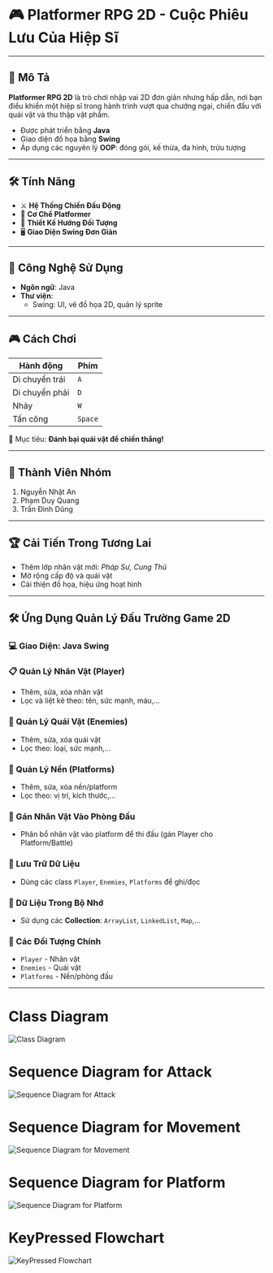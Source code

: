 # 🎮 Platformer RPG 2D - Cuộc Phiêu Lưu Của Hiệp Sĩ

---

## 📖 Mô Tả

**Platformer RPG 2D** là trò chơi nhập vai 2D đơn giản nhưng hấp dẫn, nơi bạn điều khiển một hiệp sĩ trong hành trình vượt qua chướng ngại, chiến đấu với quái vật và thu thập vật phẩm.

- Được phát triển bằng **Java**
- Giao diện đồ họa bằng **Swing**
- Áp dụng các nguyên lý **OOP**: đóng gói, kế thừa, đa hình, trừu tượng

---

## 🛠️ Tính Năng

- ⚔️ **Hệ Thống Chiến Đấu Động**  
- 🧗 **Cơ Chế Platformer**  
- 🧱 **Thiết Kế Hướng Đối Tượng**  
- 🖥 **Giao Diện Swing Đơn Giản**

---

## 🚀 Công Nghệ Sử Dụng

- **Ngôn ngữ**: Java  
- **Thư viện**:  
  - Swing: UI, vẽ đồ họa 2D, quản lý sprite

---

## 🎮 Cách Chơi

| Hành động | Phím |
|----------|------|
| Di chuyển trái | `A` |
| Di chuyển phải | `D` |
| Nhảy | `W` |
| Tấn công | `Space` |

🎯 Mục tiêu: **Đánh bại quái vật để chiến thắng!**

---

## 👥 Thành Viên Nhóm

1. Nguyễn Nhật An  
2. Phạm Duy Quang  
3. Trần Đình Dũng

---

## 🏆 Cải Tiến Trong Tương Lai

- Thêm lớp nhân vật mới: *Pháp Sư, Cung Thủ*  
- Mở rộng cấp độ và quái vật  
- Cải thiện đồ họa, hiệu ứng hoạt hình

---

## 🛠️ Ứng Dụng Quản Lý Đấu Trường Game 2D

### 💻 Giao Diện: Java Swing

### 📋 Quản Lý Nhân Vật (Player)

- Thêm, sửa, xóa nhân vật  
- Lọc và liệt kê theo: tên, sức mạnh, máu,...

### 👾 Quản Lý Quái Vật (Enemies)

- Thêm, sửa, xóa quái vật  
- Lọc theo: loại, sức mạnh,...

### 🧱 Quản Lý Nền (Platforms)

- Thêm, sửa, xóa nền/platform  
- Lọc theo: vị trí, kích thước,...

### 🧩 Gán Nhân Vật Vào Phòng Đấu

- Phân bổ nhân vật vào platform để thi đấu (gán Player cho Platform/Battle)

### 💾 Lưu Trữ Dữ Liệu

- Dùng các class `Player`, `Enemies`, `Platforms` để ghi/đọc

### 🧠 Dữ Liệu Trong Bộ Nhớ

- Sử dụng các **Collection**: `ArrayList`, `LinkedList`, `Map`,...

### 🔑 Các Đối Tượng Chính

- `Player` - Nhân vật  
- `Enemies` - Quái vật  
- `Platforms` - Nền/phòng đấu

---

# Class Diagram

![Class Diagram](https://github.com/user-attachments/assets/174e51be-6847-4dfa-a06c-a4782fe426d1)

# Sequence Diagram for Attack
![Sequence Diagram for Attack](https://github.com/user-attachments/assets/32e7343f-0ab8-4f9e-9a31-e1f156f4e92d)

# Sequence Diagram for Movement
![Sequence Diagram for Movement](https://github.com/user-attachments/assets/d1ba4ab4-6efd-4c9f-8c67-866949a80a70)

# Sequence Diagram for Platform
![Sequence Diagram for Platform](https://github.com/user-attachments/assets/206a20ab-fd0e-431b-9b7f-56776b08311c)

# KeyPressed Flowchart
![KeyPressed Flowchart](https://github.com/user-attachments/assets/9c350193-6fa1-402d-be0b-e20e7ee26262)

